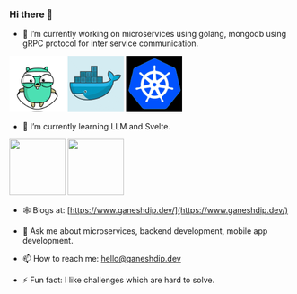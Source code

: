 ### Hi there 👋

- 🔭 I’m currently working on microservices using golang, mongodb using gRPC protocol for inter service communication.  
<img src="https://raw.githubusercontent.com/ganeshdipdumbare/ganeshdipdumbare/master/gif/go.gif" width="100" height="100" /> 
<img src="https://raw.githubusercontent.com/ganeshdipdumbare/ganeshdipdumbare/master/gif/docker.gif" width="100" height="100" /> 
<img src="https://raw.githubusercontent.com/ganeshdipdumbare/ganeshdipdumbare/master/gif/kubernetes.gif" width="100" height="100" />  

- 🌱 I’m currently learning LLM and Svelte.
<img src=https://github.com/ganeshdipdumbare/ganeshdipdumbare/assets/50045252/4a473634-3f07-4c92-a2c7-a6d4c1612aea width="100" height="100" />
<img src=https://github.com/ganeshdipdumbare/ganeshdipdumbare/assets/50045252/f5b5e40a-34a1-417d-87a4-2ae86abc0f16 width="100" height="100" />


- 🕸️ Blogs at: [https://www.ganeshdip.dev/](https://www.ganeshdip.dev/)
- 💬 Ask me about microservices, backend development, mobile app development.

- 📫 How to reach me: hello@ganeshdip.dev
- ⚡ Fun fact: I like challenges which are hard to solve.

